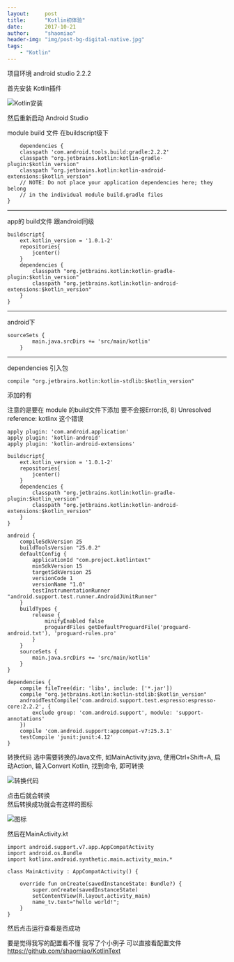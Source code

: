 ```yaml
---
layout:     post
title:      "Kotlin初体验"
date:       2017-10-21
author:     "shaomiao"
header-img: "img/post-bg-digital-native.jpg"
tags:
    - "Kotlin"
---
```

项目环境 android studio 2.2.2

首先安装 Kotlin插件


![Kotlin安装](http://upload-images.jianshu.io/upload_images/2590671-07badd1eddbefb51.png?imageMogr2/auto-orient/strip%7CimageView2/2/w/1240)


然后重新启动 Android Studio

module build 文件  在buildscript级下

		dependencies {
		classpath 'com.android.tools.build:gradle:2.2.2'
		classpath "org.jetbrains.kotlin:kotlin-gradle-plugin:$kotlin_version"
		classpath "org.jetbrains.kotlin:kotlin-android-extensions:$kotlin_version"
		// NOTE: Do not place your application dependencies here; they belong
		// in the individual module build.gradle files
	}

---
app的 build文件 跟android同级

	buildscript{
		ext.kotlin_version = '1.0.1-2'
		repositories{
			jcenter()
		}
		dependencies {
			classpath "org.jetbrains.kotlin:kotlin-gradle-plugin:$kotlin_version"
			classpath "org.jetbrains.kotlin:kotlin-android-extensions:$kotlin_version"
		}
	}

-----
android下

	sourceSets {
			main.java.srcDirs += 'src/main/kotlin'
		}

---
dependencies 引入包

	compile "org.jetbrains.kotlin:kotlin-stdlib:$kotlin_version"



添加的有

注意的是要在 module 的build文件下添加  要不会报Error:(6, 8) Unresolved reference: kotlinx 这个错误

	apply plugin: 'com.android.application'
	apply plugin: 'kotlin-android'
	apply plugin: 'kotlin-android-extensions'

	buildscript{
		ext.kotlin_version = '1.0.1-2'
		repositories{
			jcenter()
		}
		dependencies {
			classpath "org.jetbrains.kotlin:kotlin-gradle-plugin:$kotlin_version"
			classpath "org.jetbrains.kotlin:kotlin-android-extensions:$kotlin_version"
		}
	}

	android {
		compileSdkVersion 25
		buildToolsVersion "25.0.2"
		defaultConfig {
			applicationId "com.project.kotlintext"
			minSdkVersion 15
			targetSdkVersion 25
			versionCode 1
			versionName "1.0"
			testInstrumentationRunner "android.support.test.runner.AndroidJUnitRunner"
		}
		buildTypes {
			release {
				minifyEnabled false
				proguardFiles getDefaultProguardFile('proguard-android.txt'), 'proguard-rules.pro'
			}
		}
		sourceSets {
			main.java.srcDirs += 'src/main/kotlin'
		}
	}

	dependencies {
		compile fileTree(dir: 'libs', include: ['*.jar'])
		compile "org.jetbrains.kotlin:kotlin-stdlib:$kotlin_version"
		androidTestCompile('com.android.support.test.espresso:espresso-core:2.2.2', {
			exclude group: 'com.android.support', module: 'support-annotations'
		})
		compile 'com.android.support:appcompat-v7:25.3.1'
		testCompile 'junit:junit:4.12'
	}


转换代码 选中需要转换的Java文件, 如MainActivity.java,
使用Ctrl+Shift+A, 启动Action, 输入Convert Kotlin, 找到命令, 即可转换


![转换代码](http://upload-images.jianshu.io/upload_images/2590671-df49b1f08795be1b.png?imageMogr2/auto-orient/strip%7CimageView2/2/w/1240)

点击后就会转换  
然后转换成功就会有这样的图标


![图标](http://upload-images.jianshu.io/upload_images/2590671-4a4aa43c5ff1452e.png?imageMogr2/auto-orient/strip%7CimageView2/2/w/1240)


然后在MainActivity.kt

	import android.support.v7.app.AppCompatActivity
	import android.os.Bundle
	import kotlinx.android.synthetic.main.activity_main.*

	class MainActivity : AppCompatActivity() {

		override fun onCreate(savedInstanceState: Bundle?) {
			super.onCreate(savedInstanceState)
			setContentView(R.layout.activity_main)
			name_tv.text="hello world!";
		}
	}


然后点击运行查看是否成功

要是觉得我写的配置看不懂 我写了个小例子 可以直接看配置文件
https://github.com/shaomiao/KotlinText
